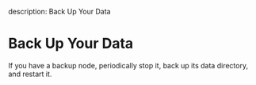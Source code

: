 description: Back Up Your Data
<!--- END of page meta data -->

# Back Up Your Data 

If you have a backup node, periodically stop it, back up its data directory, and restart it.